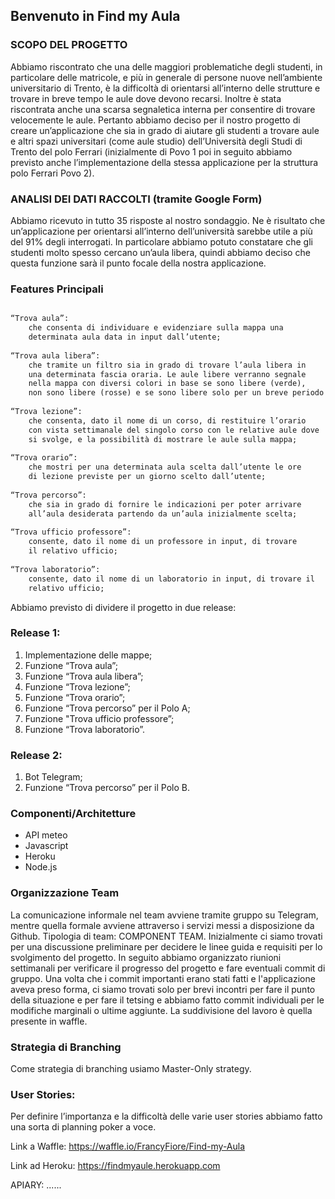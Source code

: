## Benvenuto in Find my Aula

### SCOPO DEL PROGETTO

Abbiamo riscontrato che una delle maggiori problematiche degli studenti, in particolare delle matricole, e più in generale di persone nuove nell’ambiente universitario di Trento, è la difficoltà di orientarsi all’interno delle strutture e trovare in breve tempo le aule dove devono recarsi. Inoltre è stata riscontrata anche una scarsa segnaletica interna per consentire di trovare velocemente le aule.
Pertanto abbiamo deciso per il nostro progetto di creare un’applicazione che sia in grado di aiutare gli studenti a trovare aule e altri spazi universitari (come aule studio) dell’Università degli Studi di Trento del polo Ferrari (inizialmente di Povo 1 poi in seguito abbiamo previsto anche l’implementazione della stessa applicazione per la struttura polo Ferrari Povo 2).

### ANALISI DEI DATI RACCOLTI (tramite Google Form)

Abbiamo ricevuto in tutto 35 risposte al nostro sondaggio. Ne è risultato che un’applicazione per orientarsi all’interno dell’università sarebbe utile a più del 91% degli interrogati. In particolare abbiamo potuto constatare che gli studenti molto spesso cercano un’aula libera, quindi abbiamo deciso che questa funzione sarà il punto focale della nostra applicazione. 


### Features Principali


```markdown

“Trova aula”:
    che consenta di individuare e evidenziare sulla mappa una
    determinata aula data in input dall’utente;
    
“Trova aula libera”:
    che tramite un filtro sia in grado di trovare l’aula libera in
    una determinata fascia oraria. Le aule libere verranno segnale
    nella mappa con diversi colori in base se sono libere (verde),
    non sono libere (rosse) e se sono libere solo per un breve periodo (gialle);
    
“Trova lezione”:
    che consenta, dato il nome di un corso, di restituire l’orario
    con vista settimanale del singolo corso con le relative aule dove
    si svolge, e la possibilità di mostrare le aule sulla mappa;
    
“Trova orario”:
    che mostri per una determinata aula scelta dall’utente le ore
    di lezione previste per un giorno scelto dall’utente;
    
“Trova percorso”:
    che sia in grado di fornire le indicazioni per poter arrivare
    all’aula desiderata partendo da un’aula inizialmente scelta;
    
“Trova ufficio professore”:
    consente, dato il nome di un professore in input, di trovare
    il relativo ufficio;
    
“Trova laboratorio”:
    consente, dato il nome di un laboratorio in input, di trovare il
    relativo ufficio;

```


Abbiamo previsto di dividere il progetto in due release:

### Release 1:                                      
1. Implementazione delle mappe;
2. Funzione “Trova aula”;                                    
3. Funzione “Trova aula libera”;                             
4. Funzione “Trova lezione”;                                 
5. Funzione “Trova orario”;                                  
6. Funzione “Trova percorso” per il Polo A;
7. Funzione "Trova ufficio professore”;
8. Funzione “Trova laboratorio”.

### Release 2:
1. Bot Telegram;
2. Funzione “Trova percorso” per il Polo B.

### Componenti/Architetture
- API meteo
- Javascript
- Heroku
- Node.js

### Organizzazione Team
La comunicazione informale nel team avviene tramite gruppo su Telegram, mentre quella formale avviene attraverso i servizi messi a disposizione da Github. Tipologia di team: COMPONENT TEAM. 
Inizialmente ci siamo trovati per una discussione preliminare per decidere le linee guida e requisiti per lo svolgimento del progetto. In seguito abbiamo organizzato riunioni settimanali per verificare il progresso del progetto e fare eventuali commit di gruppo. Una volta che i commit importanti erano stati fatti e l'applicazione aveva preso forma, ci siamo trovati solo per brevi incontri per fare il punto della situazione e per fare il tetsing e abbiamo fatto commit individuali per le modifiche marginali o ultime aggiunte. 
La suddivisione del lavoro è quella presente in waffle.

### Strategia di Branching
Come strategia di branching usiamo Master-Only strategy.

### User Stories:
Per definire l’importanza e la difficoltà delle varie user stories abbiamo fatto una sorta di planning poker a voce.

Link a Waffle:
https://waffle.io/FrancyFiore/Find-my-Aula

Link ad Heroku:
https://findmyaule.herokuapp.com

APIARY:
......
